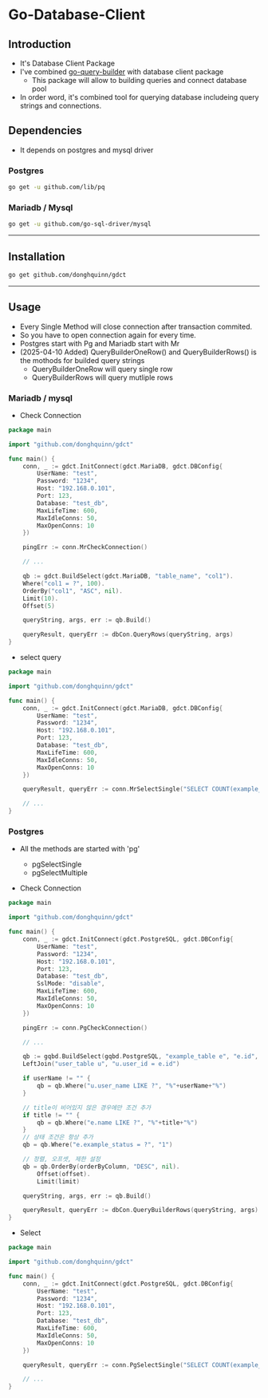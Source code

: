 # Go-Database-Client

## Introduction
* It's Database Client Package
* I've combined [go-query-builder](https://github.com/donghquinn/gqbd) with database client package
    * This package will allow to building queries and connect database pool
* In order word, it's combined tool for querying database includeing query strings and connections.

## Dependencies
* It depends on postgres and mysql driver

### Postgres
```zsh
go get -u github.com/lib/pq
```

### Mariadb / Mysql
```zsh
go get -u github.com/go-sql-driver/mysql
```

---

## Installation

```zsh
go get github.com/donghquinn/gdct
```

---

## Usage

* Every  Single Method will close connection after transaction commited.
* So you have to open connection again for every time.
* Postgres start with Pg and Mariadb start with Mr
* (2025-04-10 Added) QueryBuilderOneRow() and QueryBuilderRows() is the mothods for builded query strings
    * QueryBuilderOneRow will query single row
    * QueryBuilderRows will query mutliple rows

### Mariadb / mysql

* Check Connection

```go
package main

import "github.com/donghquinn/gdct"

func main() {
    conn, _ := gdct.InitConnect(gdct.MariaDB, gdct.DBConfig{
        UserName: "test",
        Password: "1234",
        Host: "192.168.0.101",
        Port: 123,
        Database: "test_db",
        MaxLifeTime: 600,
        MaxIdleConns: 50,
        MaxOpenConns: 10
    })

    pingErr := conn.MrCheckConnection()

    // ...

    qb := gdct.BuildSelect(gdct.MariaDB, "table_name", "col1").
    Where("col1 = ?", 100).
    OrderBy("col1", "ASC", nil).
    Limit(10).
    Offset(5)

	queryString, args, err := qb.Build()

    queryResult, queryErr := dbCon.QueryRows(queryString, args)
}
```

* select query

```go
package main

import "github.com/donghquinn/gdct"

func main() {
    conn, _ := gdct.InitConnect(gdct.MariaDB, gdct.DBConfig{
        UserName: "test",
        Password: "1234",
        Host: "192.168.0.101",
        Port: 123,
        Database: "test_db",
        MaxLifeTime: 600,
        MaxIdleConns: 50,
        MaxOpenConns: 10
    })

	queryResult, queryErr := conn.MrSelectSingle("SELECT COUNT(example_id) FROM example_table WHERE example_id = ? AND example_status = ?", "1234", "1")

    // ...
}

```


### Postgres
* All the methods are started with 'pg'
    * pgSelectSingle
    * pgSelectMultiple

* Check Connection 

```go
package main

import "github.com/donghquinn/gdct"

func main() {
    conn, _ := gdct.InitConnect(gdct.PostgreSQL, gdct.DBConfig{
        UserName: "test",
        Password: "1234",
        Host: "192.168.0.101",
        Port: 123,
        Database: "test_db",
        SslMode: "disable",
        MaxLifeTime: 600,
        MaxIdleConns: 50,
        MaxOpenConns: 10
    })

    pingErr := conn.PgCheckConnection()

    // ...

    qb := gqbd.BuildSelect(gqbd.PostgreSQL, "example_table e", "e.id", "e.name", "u.user").
    LeftJoin("user_table u", "u.user_id = e.id")

	if userName != "" {
		qb = qb.Where("u.user_name LIKE ?", "%"+userName+"%")
	}

	// title이 비어있지 않은 경우에만 조건 추가
	if title != "" {
		qb = qb.Where("e.name LIKE ?", "%"+title+"%")
	}
	// 상태 조건은 항상 추가
	qb = qb.Where("e.example_status = ?", "1")

	// 정렬, 오프셋, 제한 설정
	qb = qb.OrderBy(orderByColumn, "DESC", nil).
		Offset(offset).
		Limit(limit)

	queryString, args, err := qb.Build()

    queryResult, queryErr := dbCon.QueryBuilderRows(queryString, args)
}
```

* Select


```go
package main

import "github.com/donghquinn/gdct"

func main() {
    conn, _ := gdct.InitConnect(gdct.PostgreSQL, gdct.DBConfig{
        UserName: "test",
        Password: "1234",
        Host: "192.168.0.101",
        Port: 123,
        Database: "test_db",
        MaxLifeTime: 600,
        MaxIdleConns: 50,
        MaxOpenConns: 10
    })

	queryResult, queryErr := conn.PgSelectSingle("SELECT COUNT(example_id) FROM example_table WHERE example_id = $1 AND example_status = $2", "1234", "1")

    // ...
}
```